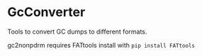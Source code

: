 # GcConverter
Tools to convert GC dumps to different formats.

gc2nonpdrm requires FATtools
install with
``pip install FATtools``
